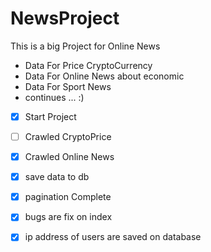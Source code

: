 # NewsProject
This is a big Project for Online News 

- Data For Price CryptoCurrency
- Data For Online News about economic
- Data For Sport News
- continues ... :)

- [x] Start Project
- [ ] Crawled CryptoPrice
- [x] Crawled Online News
- [x] save data to db
- [x] pagination Complete
- [x] bugs are fix on index
- [x] ip address of users are saved on database


